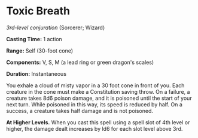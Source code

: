 # Toxic Breath
*3rd-level conjuration* (Sorcerer; Wizard)

**Casting Time:** 1 action

**Range:** Self (30-foot cone)

**Components:** V, S, M (a lead ring or green dragon's scales)

**Duration:** Instantaneous

You exhale a cloud of misty vapor in a 30 foot cone in front of you. Each creature in the cone must make a Constitution saving throw. On a failure, a creature takes 8d6 poison damage, and it is poisoned until the start of your next turn. While poisoned in this way, its speed is reduced by half. On a success, a creature takes half damage and is not poisoned.

**At Higher Levels.** When you cast this spell using a spell slot of 4th level or higher, the damage dealt increases by ld6 for each slot level above 3rd.
